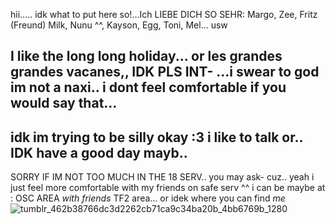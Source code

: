 hii..... idk what to put here so!...Ich LIEBE DICH SO SEHR: Margo, Zee, Fritz (Freund) Milk, Nunu ^^, Kayson, Egg, Toni, Mel... usw

I like the long long holiday... or les grandes grandes vacanes,, IDK PLS INT-
...i swear to god im not a naxi.. i dont feel comfortable if you would say that...
----            
            
 
 idk im trying to be silly okay :3 i like to talk or.. IDK have a good day mayb..
------
  SORRY IF IM NOT TOO MUCH IN THE 18 SERV.. you may ask- cuz.. yeah i just feel more comfortable with my friends on safe serv ^^
      i can be maybe at : OSC AREA    *with friends* TF2 area... or idek where you can find *me*
![tumblr_462b38766dc3d2262cb71ca9c34ba20b_4bb6769b_1280](https://github.com/user-attachments/assets/d4dd4bcf-55ef-439f-aeec-cca78fb4f208)
